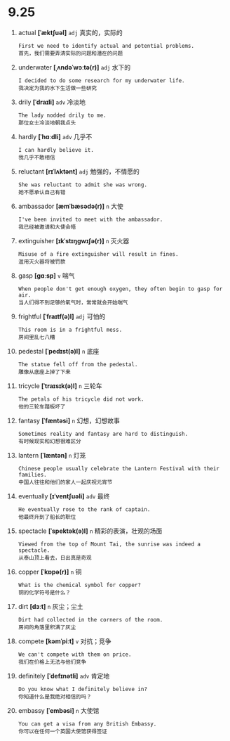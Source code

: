 # 9.25




1. actual **[ˈæktʃuəl]** `adj` 真实的，实际的
    ```
    First we need to identify actual and potential problems.
    首先，我们需要弄清实际的问题和潜在的问题
    ```

2. underwater **[ˌʌndəˈwɔːtə(r)]** `adj` 水下的
    ```
    I decided to do some research for my underwater life.
    我决定为我的水下生活做一些研究
    ```

3. drily **[ˈdraɪli]** `adv` 冷淡地
    ```
    The lady nodded drily to me.
    那位女士冷淡地朝我点头
    ```

4. hardly **[ˈhɑːdli]** `adv` 几乎不
    ```
    I can hardly believe it.
    我几乎不敢相信
    ```

5. reluctant **[rɪˈlʌktənt]** `adj` 勉强的，不情愿的
    ```
    She was reluctant to admit she was wrong.
    她不愿承认自己有错
    ```

6. ambassador **[æmˈbæsədə(r)]** `n` 大使
    ```
    I've been invited to meet with the ambassador.
    我已经被邀请和大使会晤
    ```

7. extinguisher **[ɪkˈstɪŋɡwɪʃə(r)]** `n` 灭火器
    ```
    Misuse of a fire extinguisher will result in fines.
    滥用灭火器将被罚款
    ```

8. gasp **[ɡɑːsp]** `v` 喘气
    ```
    When people don't get enough oxygen, they often begin to gasp for air.
    当人们得不到足够的氧气时，常常就会开始喘气
    ```

9. frightful **[ˈfraɪtf(ə)l]** `adj` 可怕的
    ```
    This room is in a frightful mess.
    房间里乱七八糟
    ```

10. pedestal **[ˈpedɪst(ə)l]** `n` 底座
    ```
    The statue fell off from the pedestal.
    雕像从底座上掉了下来
    ```

11. tricycle **[ˈtraɪsɪk(ə)l]** `n` 三轮车
    ```
    The petals of his tricycle did not work.
    他的三轮车踏板坏了
    ```

12. fantasy **[ˈfæntəsi]** `n` 幻想，幻想故事
    ```
    Sometimes reality and fantasy are hard to distinguish.
    有时候现实和幻想很难区分
    ```

13. lantern **[ˈlæntən]** `n` 灯笼
    ```
    Chinese people usually celebrate the Lantern Festival with their families.
    中国人往往和他们的家人一起庆祝元宵节
    ```

14. eventually **[ɪˈventʃuəli]** `adv` 最终
    ```
    He eventually rose to the rank of captain.
    他最终升到了船长的职位
    ```

15. spectacle **[ˈspektək(ə)l]** `n` 精彩的表演，壮观的场面
    ```
    Viewed from the top of Mount Tai, the sunrise was indeed a spectacle.
    从泰山顶上看去，日出真是奇观
    ```

16. copper **[ˈkɒpə(r)]** `n` 铜
    ```
    What is the chemical symbol for copper?
    铜的化学符号是什么？
    ```

17. dirt **[dɜːt]** `n` 灰尘；尘土
    ```
    Dirt had collected in the corners of the room.
    房间的角落里积满了灰尘
    ```

18. compete **[kəmˈpiːt]** `v` 对抗；竞争
    ```
    We can't compete with them on price.
    我们在价格上无法与他们竞争
    ```

19. definitely **[ˈdefɪnətli]** `adv` 肯定地
    ```
    Do you know what I definitely believe in?
    你知道什么是我绝对相信的吗？
    ```

20. embassy **[ˈembəsi]** `n` 大使馆
    ```
    You can get a visa from any British Embassy.
    你可以在任何一个英国大使馆获得签证
    ```
